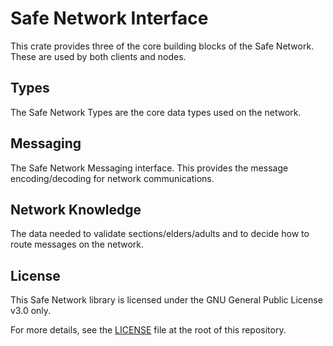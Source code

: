 # Safe Network Interface

This crate provides three of the core building blocks of the Safe Network. These are used by both clients and nodes.

## Types

The Safe Network Types are the core data types used on the network.

## Messaging

The Safe Network Messaging interface. This provides the message encoding/decoding for network communications.

## Network Knowledge

The data needed to validate sections/elders/adults and to decide how to route messages on the network.

## License

This Safe Network library is licensed under the GNU General Public License v3.0 only.

For more details, see the [LICENSE](../LICENSE) file at the root of this repository.
